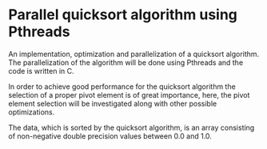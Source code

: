 # Parallel quicksort algorithm using Pthreads

An implementation, optimization and parallelization of a quicksort
algorithm. The parallelization of the algorithm will be done using Pthreads and the code is written in C. 

In order to achieve good performance for the quicksort algorithm the selection of a proper pivot element is of great importance, here, the pivot element selection will be investigated along with other possible
optimizations.

The data, which is sorted by the quicksort algorithm, is an array consisting of non-negative double precision values between 0.0 and
1.0.

